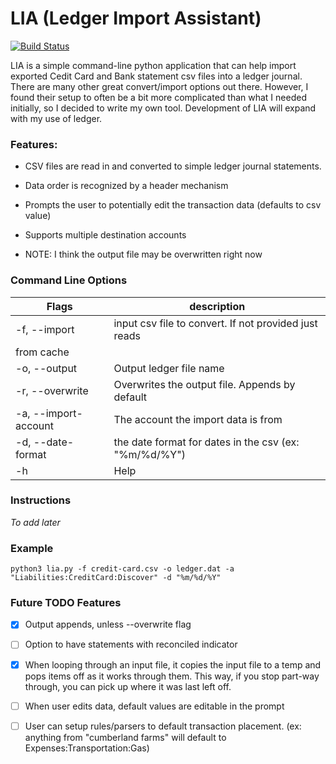 # LIA (Ledger Import Assistant)

[![Build Status](https://travis-ci.org/himmAllRight/LIA.svg?branch=master)](https://travis-ci.org/himmAllRight/LIA/)

LIA is a simple command-line python application that can help import exported Cedit Card and Bank statement csv files into a ledger journal. There are many other great convert/import options out there. However, I found their setup to often be a bit more complicated than what I needed initially, so I decided to write my own tool. Development of LIA will expand with my use of ledger.

### Features:
- CSV files are read in and converted to simple ledger journal statements.
- Data order is recognized by a header mechanism
- Prompts the user to potentially edit the transaction data (defaults to csv value)
- Supports multiple destination accounts

- NOTE: I think the output file may be overwritten right now

### Command Line Options
| Flags | description |
|-------|-------------|
| -f, --import | input csv file to convert. If not provided just reads
from cache |
| -o, --output | Output ledger file name |
| -r, --overwrite | Overwrites the output file. Appends by default |
| -a, --import-account | The account the import data is from |
| -d, --date-format | the date format for dates in the csv (ex: "%m/%d/%Y") |
| -h | Help |


### Instructions

_To add later_

### Example
`python3 lia.py -f credit-card.csv -o ledger.dat -a "Liabilities:CreditCard:Discover" -d "%m/%d/%Y"`

### Future TODO Features
- [X] Output appends, unless --overwrite flag
- [ ] Option to have statements with reconciled indicator
- [X] When looping through an input file, it copies the input file to a temp and pops items off as it works through them. This way, if you stop part-way through, you can pick up where it was last left off.
- [ ] When user edits data, default values are editable in the prompt
- [ ] User can setup rules/parsers to default transaction placement. (ex: anything from "cumberland farms" will default to Expenses:Transportation:Gas)


